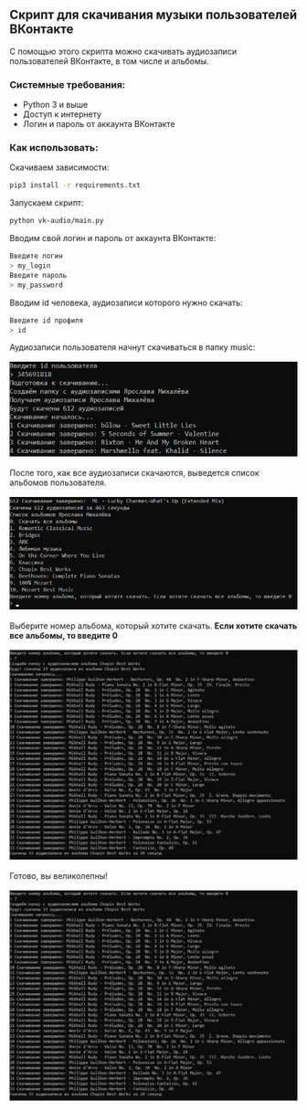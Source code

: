 ## Скрипт для скачивания музыки пользователей ВКонтакте
С помощью этого скрипта можно скачивать аудиозаписи пользователей ВКонтакте, в том числе и альбомы.

### Системные требования:

* Python 3 и выше
* Доступ к интернету
* Логин и пароль от аккаунта ВКонтакте

### Как использовать:

Скачиваем зависимости:
```bash
pip3 install -r requirements.txt
```
Запускаем скрипт:
```bash
python vk-audio/main.py
```
Вводим свой логин и пароль от аккаунта ВКонтакте:
```bash
Введите логин
> my_login 
Введите пароль
> my_password
```
Вводим id человека, аудиозаписи которого нужно скачать:
```bash
Введите id профиля
> id
```
Аудиозаписи пользователя начнут скачиваться в папку music:<br><br>
![](https://github.com/YarikMix/vk-audio/raw/main/images/1.png)<br><br>
После того, как все аудиозаписи скачаются, выведется список альбомов пользователя.<br><br>
![](https://github.com/YarikMix/vk-audio/raw/main/images/2.png)<br><br>
Выберите номер альбома, который хотите скачать. **Если хотите скачать все альбомы, то введите 0**<br><br>
![](https://github.com/YarikMix/vk-audio/raw/main/images/3.png)<br><br>
Готово, вы великолепны!<br><br>
![](https://github.com/YarikMix/vk-audio/raw/main/images/3.png)